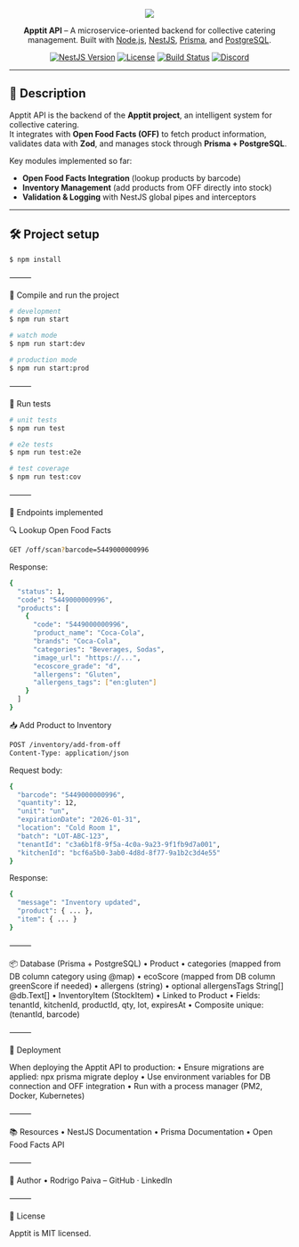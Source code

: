 
<p align="center">
  <a href="https://apptit.io" target="blank">
  <img style="max-width:120px;" src="https://previews.jumpshare.com/thumb/815bc01b796dd6f1733c957c5af19493367bedb244b33f008931a474dfac8d6f3e95bb639217e699707b7a59331f1a0080605dcab6e7ccad1e304e8a018401bb6128b5c7b8d34796378b19d348fbc76f"></a>
</p>

<p align="center">
  <b>Apptit API</b> – A microservice-oriented backend for collective catering management.  
  Built with <a href="http://nodejs.org" target="_blank">Node.js</a>, <a href="https://nestjs.com/" target="_blank">NestJS</a>, <a href="https://www.prisma.io/" target="_blank">Prisma</a>, and <a href="https://www.postgresql.org/" target="_blank">PostgreSQL</a>.
</p>

<p align="center">
<a href="https://www.npmjs.com/package/@nestjs/core" target="_blank"><img src="https://img.shields.io/npm/v/@nestjs/core.svg" alt="NestJS Version" /></a>
<a href="https://github.com/rodrigopaivadev/apptit-api" target="_blank"><img src="https://img.shields.io/github/license/rodrigopaivadev/apptit-api" alt="License" /></a>
<a href="https://circleci.com/gh/rodrigopaivadev/apptit-api" target="_blank"><img src="https://img.shields.io/circleci/build/github/rodrigopaivadev/apptit-api/master" alt="Build Status" /></a>
<a href="https://discord.gg/G7Qnnhy" target="_blank"><img src="https://img.shields.io/badge/community-discord-blue.svg" alt="Discord"/></a>
</p>

---

## 📖 Description

Apptit API is the backend of the **Apptit project**, an intelligent system for collective catering.  
It integrates with **Open Food Facts (OFF)** to fetch product information, validates data with **Zod**, and manages stock through **Prisma + PostgreSQL**.

Key modules implemented so far:
- **Open Food Facts Integration** (lookup products by barcode)
- **Inventory Management** (add products from OFF directly into stock)
- **Validation & Logging** with NestJS global pipes and interceptors

---

## 🛠️ Project setup

```bash
$ npm install
```

⸻

🚀 Compile and run the project

```bash
# development
$ npm run start

# watch mode
$ npm run start:dev

# production mode
$ npm run start:prod
```

⸻

🧪 Run tests

```bash
# unit tests
$ npm run test

# e2e tests
$ npm run test:e2e

# test coverage
$ npm run test:cov
```

⸻

📡 Endpoints implemented

🔍 Lookup Open Food Facts

```bash
GET /off/scan?barcode=5449000000996
```

Response:

```bash
{
  "status": 1,
  "code": "5449000000996",
  "products": [
    {
      "code": "5449000000996",
      "product_name": "Coca-Cola",
      "brands": "Coca-Cola",
      "categories": "Beverages, Sodas",
      "image_url": "https://...",
      "ecoscore_grade": "d",
      "allergens": "Gluten",
      "allergens_tags": ["en:gluten"]
    }
  ]
}
```

📥 Add Product to Inventory

```bash
POST /inventory/add-from-off
Content-Type: application/json
```

Request body:

```bash
{
  "barcode": "5449000000996",
  "quantity": 12,
  "unit": "un",
  "expirationDate": "2026-01-31",
  "location": "Cold Room 1",
  "batch": "LOT-ABC-123",
  "tenantId": "c3a6b1f8-9f5a-4c0a-9a23-9f1fb9d7a001",
  "kitchenId": "bcf6a5b0-3ab0-4d8d-8f77-9a1b2c3d4e55"
}
```
Response:
```bash
{
  "message": "Inventory updated",
  "product": { ... },
  "item": { ... }
}
```

⸻

📦 Database (Prisma + PostgreSQL)
	•	Product
	•	categories (mapped from DB column category using @map)
	•	ecoScore (mapped from DB column greenScore if needed)
	•	allergens (string)
	•	optional allergensTags String[] @db.Text[]
	•	InventoryItem (StockItem)
	•	Linked to Product
	•	Fields: tenantId, kitchenId, productId, qty, lot, expiresAt
	•	Composite unique: (tenantId, barcode)

⸻

🚀 Deployment

When deploying the Apptit API to production:
	•	Ensure migrations are applied: npx prisma migrate deploy
	•	Use environment variables for DB connection and OFF integration
	•	Run with a process manager (PM2, Docker, Kubernetes)

⸻

📚 Resources
	•	NestJS Documentation
	•	Prisma Documentation
	•	Open Food Facts API

⸻

👤 Author
	•	Rodrigo Paiva – GitHub · LinkedIn

⸻

📄 License

Apptit is MIT licensed.
